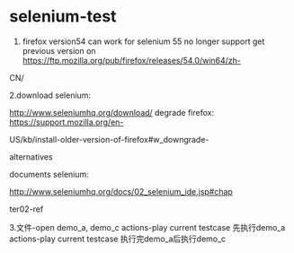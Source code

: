 # selenium-test
1. firefox version54 can work for selenium
55 no longer support
get previous version on
https://ftp.mozilla.org/pub/firefox/releases/54.0/win64/zh-

CN/

2.download selenium: 

http://www.seleniumhq.org/download/
degrade firefox: https://support.mozilla.org/en-

US/kb/install-older-version-of-firefox#w_downgrade-

alternatives

documents selenium: 

http://www.seleniumhq.org/docs/02_selenium_ide.jsp#chap

ter02-ref

3.文件-open demo_a, demo_c
actions-play current testcase 先执行demo_a
actions-play current testcase 执行完demo_a后执行demo_c
